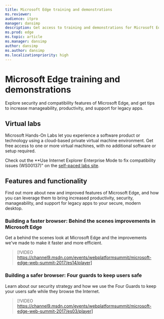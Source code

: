 ```yaml
---
title: Microsoft Edge training and demonstrations
ms.reviewer: 
audience: itpro
manager: dansimp
description: Get access to training and demonstrations for Microsoft Edge.
ms.prod: edge
ms.topic: article
ms.manager: dansimp
author: dansimp
ms.author: dansimp
ms.localizationpriority: high
---
```


# Microsoft Edge training and demonstrations

Explore security and compatibility features of Microsoft Edge, and get tips to increase manageability, productivity, and support for legacy apps. 

## Virtual labs

Microsoft Hands-On Labs let you experience a software product or technology using a cloud-based private virtual machine environment. Get free access to one or more virtual machines, with no additional software or setup required.

Check out the **Use Internet Explorer Enterprise Mode to fix compatibility issues (WS00137)" on the [self-paced labs site](https://www.microsoft.com/handsonlabs/SelfPacedLabs/?storyGuid=e4155067-2c7e-4b46-8496-eca38bedca02). 

## Features and functionality

Find out more about new and improved features of Microsoft Edge, and how you can leverage them to bring increased productivity, security, manageability, and support for legacy apps to your secure, modern desktop.

### Building a faster browser: Behind the scenes improvements in Microsoft Edge 

Get a behind the scenes look at Microsoft Edge and the improvements we've made to make it faster and more efficient.

> [!VIDEO https://channel9.msdn.com/events/webplatformsummit/microsoft-edge-web-summit-2017/es14/player]

### Building a safer browser: Four guards to keep users safe

Learn about our security strategy and how we use the Four Guards to keep your users safe while they browse the Internet.

> [!VIDEO https://channel9.msdn.com/events/webplatformsummit/microsoft-edge-web-summit-2017/es03/player]
